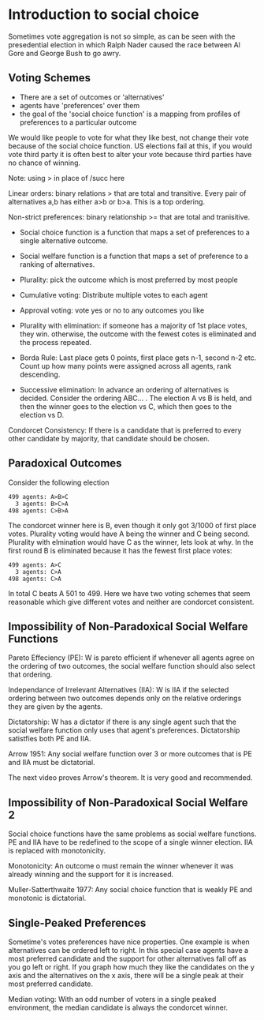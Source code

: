 # Introduction to social choice

Sometimes vote aggregation is not so simple, as can be seen with the presedential election in which Ralph Nader caused the race between Al Gore and George Bush to go awry.

## Voting Schemes

- There are a set of outcomes or 'alternatives'
- agents have 'preferences' over them
- the goal of the 'social choice function' is a mapping from profiles of preferences to a particular outcome

We would like people to vote for what they like best, not change their vote because of the social choice function. US elections fail at this, if you would vote third party it is often best to alter your vote because third parties have no chance of winning.

Note: using > in place of /succ here

Linear orders: binary relations > that are total and transitive. Every pair of alternatives a,b has either a>b or b>a. This is a top ordering.

Non-strict preferences: binary relationship >= that are total and tranisitive. 

- Social choice function is a function that maps a set of preferences to a single alternative outcome.
- Social welfare function is a function that maps a set of preference to a ranking of alternatives.

- Plurality: pick the outcome which is most preferred by most people
- Cumulative voting: Distribute multiple votes to each agent
- Approval voting: vote yes or no to any outcomes you like
- Plurality with elimination: if someone has a majority of 1st place votes, they win. otherwise, the outcome with the fewest cotes is eliminated and the process repeated.
- Borda Rule: Last place gets 0 points, first place gets n-1, second n-2 etc. Count up how many points were assigned across all agents, rank descending.
- Successive elimination: In advance an ordering of alternatives is decided. Consider the ordering ABC... . The election A vs B is held, and then the winner goes to the election vs C, which then goes to the election vs D. 

Condorcet Consistency: If there is a candidate that is preferred to every other candidate by majority, that candidate should be chosen.

## Paradoxical Outcomes

Consider the following election 
```
499 agents: A>B>C
  3 agents: B>C>A
498 agents: C>B>A
```
The condorcet winner here is B, even though it only got 3/1000 of first place votes. Plurality voting would have A being the winner and C being second. Plurality with elmination would have C as the winner, lets look at why. In the first round B is eliminated because it has the fewest first place votes:
```
499 agents: A>C
  3 agents: C>A
498 agents: C>A
```
In total C beats A 501 to 499. Here we have two voting schemes that seem reasonable which give different votes and neither are condorcet consistent.

## Impossibility of Non-Paradoxical Social Welfare Functions

Pareto Effeciency (PE): W is pareto efficient if whenever all agents agree on the ordering of two outcomes, the social welfare function should also select that ordering.

Independance of Irrelevant Alternatives (IIA): W is IIA if the selected ordering between two outcomes depends only on the relative orderings they are given by the agents.

Dictatorship: W has a dictator if there is any single agent such that the social welfare function only uses that agent's preferences. Dictatorship satistfies both PE and IIA.

Arrow 1951: Any social welfare function over 3 or more outcomes that is PE and IIA must be dictatorial.

The next video proves Arrow's theorem. It is very good and recommended.

## Impossibility of Non-Paradoxical Social Welfare 2

Social choice functions have the same problems as social welfare functions. PE and IIA have to be redefined to the scope of a single winner election. IIA is replaced with monotonicity.

Monotonicity: An outcome o must remain the winner whenever it was already winning and the support for it is increased.

Muller-Satterthwaite 1977: Any social choice function that is weakly PE and monotonic is dictatorial.

## Single-Peaked Preferences

Sometime's votes preferences have nice properties. One example is when alternatives can be ordered left to right. In this special case agents have a most preferred candidate and the support for other alternatives fall off as you go left or right. If you graph how much they like the candidates on the y axis and the alternatives on the x axis, there will be a single peak at their most preferred candidate.

Median voting: With an odd number of voters in a single peaked environment, the median candidate is always the condorcet winner.














